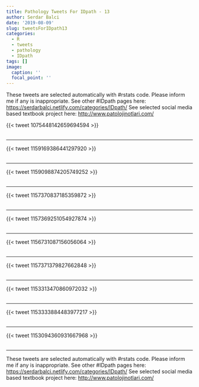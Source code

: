 ```yaml
---
title: Pathology Tweets For IDpath - 13
author: Serdar Balci
date: '2019-08-09'
slug: tweetsForIDpath13
categories:
  - R
  - tweets
  - pathology
  - IDpath
tags: []
image:
  caption: ''
  focal_point: ''
---
```



These tweets are selected automatically with #rstats code. Please inform me if any is inappropriate.
See other #IDpath pages here: https://serdarbalci.netlify.com/categories/IDpath/ 
See selected social media based textbook project here: http://www.patolojinotlari.com/

{{< tweet 1075448142659694594 >}}
<br>
<br>
<hr>
{{< tweet 1159169386441297920 >}}
<br>
<br>
<hr>
{{< tweet 1159098874205749252 >}}
<br>
<br>
<hr>
{{< tweet 1157370837185359872 >}}
<br>
<br>
<hr>
{{< tweet 1157369251054927874 >}}
<br>
<br>
<hr>
{{< tweet 1156731087156056064 >}}
<br>
<br>
<hr>
{{< tweet 1157371379827662848 >}}
<br>
<br>
<hr>
{{< tweet 1153313470860972032 >}}
<br>
<br>
<hr>
{{< tweet 1153333884483977217 >}}
<br>
<br>
<hr>
{{< tweet 1153094360931667968 >}}
<br>
<br>
<hr>


These tweets are selected automatically with #rstats code. Please inform me if any is inappropriate.
See other #IDpath pages here: https://serdarbalci.netlify.com/categories/IDpath/ 
See selected social media based textbook project here: http://www.patolojinotlari.com/
